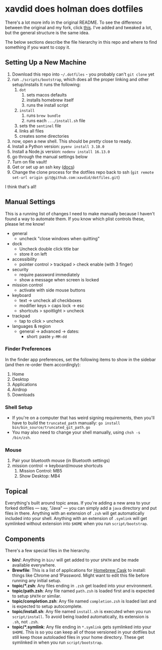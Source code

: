 # xavdid does holman does dotfiles

There's a lot more info in the original README. To see the difference between the original and my fork, click [this](https://github.com/xavdid/dotfiles/compare/master...holman:master). I've added and tweaked a lot, but the general structure is the same idea.

The below sections describe the file hierarchy in this repo and where to find something if you want to copy it.

## Setting Up a New Machine

1. Download this repo into `~/.dotfiles` - you probably can't `git clone` yet
2. run `./scripts/bootstrap`, which does all the proper linking and other setup/installs It runs the following:
   1. `dot`
      1. sets macos defaults
      2. installs homebrew itself
      3. runs the install script
   2. `install`
      1. runs `brew bundle`
      2. runs each `.../install.sh` file
   3. sets the `sentinel` file
   4. links all files
   5. creates some directories
3. now, open a new shell. This should be _pretty_ close to ready.
4. Install a Python version: `pyenv install 3.10.0`
5. Install a Node.js version: `nodenv install 16.13.0`
6. go through the manual settings below
7. Turn on file vault!
8. Get or set up an ssh key ([docs](https://docs.github.com/en/authentication/connecting-to-github-with-ssh/adding-a-new-ssh-key-to-your-github-account))
9. Change the clone process for the dotfiles repo back to ssh (`git remote set-url origin git@github.com:xavdid/dotfiles.git`)

I think that's all!

## Manual Settings

This is a running list of changes I need to make manually because I haven't found a way to automate them. If you know which plist controls these, please let me know!

- general
  - uncheck "close windows when quitting"
- dock
  - Uncheck double click title bar
  - store it on left
- accessibility
  - pointer control > trackpad > check enable (with 3 finger)
- security
  - require password immediately
  - show a message when screen is locked
- mission control
  - activate with side mouse buttons
- keyboard
  - text -> uncheck all checkboxes
  - modifier keys > caps lock -> esc
  - shortcuts > spoitlight > uncheck
- trackpad
  - tap to click > uncheck
- languages & region
  - general -> advanced -> dates:
    - short: paste `y-MM-dd`

### Finder Preferences

In the finder app preferences, set the following items to show in the sidebar (and then re-order them accordingly):

1. Home
2. Desktop
3. Applications
4. Airdrop
5. Downloads

### Shell Setup

- If you're on a computer that has weird signing requirements, then you'll have to build the `truncated_path` manually: `go install bin/bin_source/truncated_git_path.go`
- You may also need to change your shell manually, using `chsh -s /bin/zsh`.

### Mouse

1. Pair your bluetooth mouse (in Bluetooth settings)
2. mission control -> keyboard/mouse shortcuts
   1. Mission Control: MB5
   2. Show Desktop: MB4

## Topical

Everything's built around topic areas. If you're adding a new area to your forked dotfiles — say, "Java" — you can simply add a `java` directory and put files in there. Anything with an extension of `.zsh` will get automatically included into your shell. Anything with an extension of `.symlink` will get symlinked without extension into `$HOME` when you run `script/bootstrap`.

## Components

There's a few special files in the hierarchy.

- **bin/**: Anything in `bin/` will get added to your `$PATH` and be made
  available everywhere.
- **Brewfile**: This is a list of applications for [Homebrew Cask](https://brew.sh) to install: things like Chrome and 1Password. Might want to edit this file before running any initial setup.
- **topic/\*.zsh**: Any files ending in `.zsh` get loaded into your
  environment.
- **topic/path.zsh**: Any file named `path.zsh` is loaded first and is expected to setup `$PATH` or similar.
- **topic/completion.zsh**: Any file named `completion.zsh` is loaded last and is expected to setup autocomplete.
- **topic/install.sh**: Any file named `install.sh` is executed when you run `script/install`. To avoid being loaded automatically, its extension is `.sh`, not `.zsh`.
- **topic/\*.symlink**: Any file ending in `*.symlink` gets symlinked into your `$HOME`. This is so you can keep all of those versioned in your dotfiles but still keep those autoloaded files in your home directory. These get symlinked in when you run `script/bootstrap`.
